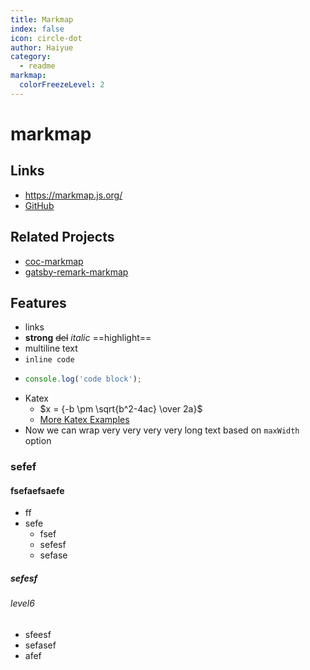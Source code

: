 ```yaml
---
title: Markmap
index: false
icon: circle-dot
author: Haiyue
category:
  - readme
markmap:
  colorFreezeLevel: 2
---
```


# markmap
## Links

- <https://markmap.js.org/>
- [GitHub](https://github.com/gera2ld/markmap)

## Related Projects

- [coc-markmap](https://github.com/gera2ld/coc-markmap)
- [gatsby-remark-markmap](https://github.com/gera2ld/gatsby-remark-markmap)

## Features

- links
- **strong** ~~del~~ *italic* ==highlight==
- multiline
  text
- `inline code`
-
    ```js
    console.log('code block');
    ```
- Katex
  - $x = {-b \pm \sqrt{b^2-4ac} \over 2a}$
  - [More Katex Examples](#?d=gist:af76a4c245b302206b16aec503dbe07b:katex.md)
- Now we can wrap very very very very long text based on `maxWidth` option


### sefef

#### fsefaefsaefe
- ff
- sefe
    - fsef
    - sefesf
    - sefase


##### sefesf

###### level6
 - sfeesf
 - sefasef 
 - afef

